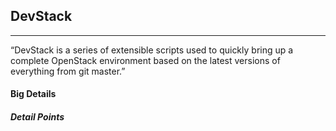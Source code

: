 ## DevStack
- - -
“DevStack is a series of extensible scripts used to quickly bring up a complete OpenStack environment based on the latest versions of everything from git master.”
#### Big Details

##### Detail Points
